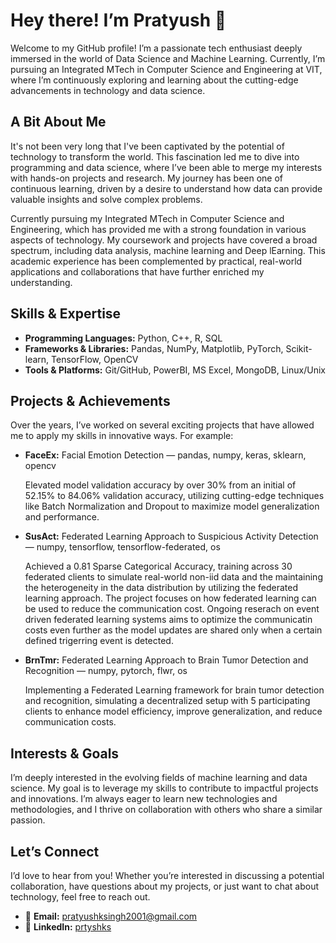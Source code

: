 # Hey there! I’m Pratyush 👋

Welcome to my GitHub profile! I’m a passionate tech enthusiast deeply immersed in the world of Data Science and Machine Learning. Currently, I’m pursuing an Integrated MTech in Computer Science and Engineering at VIT, where I’m continuously exploring and learning about the cutting-edge advancements in technology and data science.

## A Bit About Me

It's not been very long that I've been captivated by the potential of technology to transform the world. This fascination led me to dive into programming and data science, where I’ve been able to merge my interests with hands-on projects and research. My journey has been one of continuous learning, driven by a desire to understand how data can provide valuable insights and solve complex problems.

Currently pursuing my Integrated MTech in Computer Science and Engineering, which has provided me with a strong foundation in various aspects of technology. My coursework and projects have covered a broad spectrum, including data analysis, machine learning and Deep lEarning. This academic experience has been complemented by practical, real-world applications and collaborations that have further enriched my understanding.

## Skills & Expertise

- **Programming Languages:** Python, C++, R, SQL
- **Frameworks & Libraries:** Pandas, NumPy, Matplotlib, PyTorch, Scikit-learn, TensorFlow, OpenCV
- **Tools & Platforms:** Git/GitHub, PowerBI, MS Excel, MongoDB, Linux/Unix

## Projects & Achievements

Over the years, I’ve worked on several exciting projects that have allowed me to apply my skills in innovative ways. For example:

- **FaceEx:**  Facial Emotion Detection — pandas, numpy, keras, sklearn, opencv
  
  Elevated model validation accuracy by over 30% from an initial of 52.15% to 84.06% validation accuracy, utilizing cutting-edge techniques like Batch Normalization and Dropout to maximize model generalization and performance.
  
- **SusAct:**  Federated Learning Approach to Suspicious Activity Detection — numpy, tensorflow, tensorflow-federated, os
  
  Achieved a 0.81 Sparse Categorical Accuracy, training across 30 federated clients to simulate real-world non-iid data and the maintaining the heterogeneity in 
  the data distribution by utilizing the federated learning approach. The project focuses on how federated learning can be used to reduce the communication 
  cost. Ongoing reserach on event driven federated learning systems aims to optimize the communicatin costs even further as the model updates are shared only 
  when a certain defined trigerring event is detected.
  
  
- **BrnTmr:**  Federated Learning Approach to Brain Tumor Detection and Recognition — numpy, pytorch, flwr, os
  
  Implementing a Federated Learning framework for brain tumor detection and recognition, simulating a
  decentralized setup with 5 participating clients to enhance model efficiency, improve generalization, and reduce
  communication costs.

## Interests & Goals

I’m deeply interested in the evolving fields of machine learning and data science. My goal is to leverage my skills to contribute to impactful projects and innovations. I’m always eager to learn new technologies and methodologies, and I thrive on collaboration with others who share a similar passion.

## Let’s Connect

I’d love to hear from you! Whether you’re interested in discussing a potential collaboration, have questions about my projects, or just want to chat about technology, feel free to reach out.

- 📧 **Email:** [pratyushksingh2001@gmail.com](mailto:pratyushksingh2001@gmail.com)
- 🔗 **LinkedIn:** [prtyshks](https://www.linkedin.com/in/prtyshks/)
